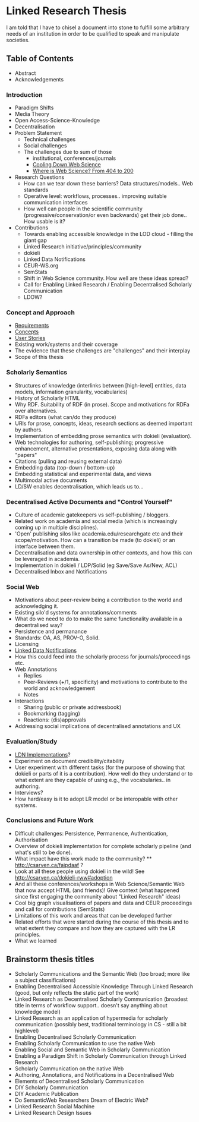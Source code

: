 # Linked Research Thesis
I am told that I have to chisel a document into stone to fulfill some arbitrary needs of an institution in order to be qualified to speak and manipulate societies.

## Table of Contents
* Abstract
* Acknowledgements

### Introduction
* Paradigm Shifts
* Media Theory
* Open Access-Science-Knowledge
* Decentralisation
* Problem Statement
  * Technical challenges
  * Social challenges
  * The challenges due to sum of those
    * institutional, conferences/journals
    * [Cooling Down Web Science](http://csarven.ca/cooling-down-web-science)
    * [Where is Web Science? From 404 to 200](http://csarven.ca/web-science-from-404-to-200)
* Research Questions
  * How can we tear down these barriers? Data structures/models.. Web standards
  * Operative level: workflows, processes.. improving suitable communication interfaces
  * How well can people in the scientific community (progressive/conservation/or even backwards) get their job done.. How usable is it?
* Contributions
  * Towards enabling accessible knowledge in the LOD cloud - filling the giant gap
  * Linked Research initiative/principles/community
  * dokieli
  * Linked Data Notifications
  * CEUR-WS.org
  * SemStats
  * Shift in Web Science community. How well are these ideas spread?
  * Call for Enabling Linked Research / Enabling Decentralised Scholarly Communication
  * LDOW?

### Concept and Approach
* [Requirements](http://csarven.ca/linked-research-scholarly-communication#requirements)
* [Concepts](http://csarven.ca/linked-research-scholarly-communication#concepts)
* [User Stories](http://csarven.ca/linked-research-scholarly-communication#user-stories)
* Existing work/systems and their coverage
* The evidence that these challenges are "challenges" and their interplay
* Scope of this thesis

### Scholarly Semantics
* Structures of knowledge (interlinks between [high-level] entities, data models, information granularity, vocabularies)
* History of Scholarly HTML
* Why RDF. Suitability of RDF (in prose). Scope and motivations for RDFa over alternatives.
* RDFa editors (what can/do they produce)
* URIs for prose, concepts, ideas, research sections as deemed important by authors.
* Implementation of embedding prose semantics with dokieli (evaluation).
* Web technologies for authoring, self-publishing; progressive enhancement, alternative presentations, exposing data along with "papers"
* Citations (pulling and reusing external data)
* Embedding data (top-down / bottom-up)
* Embedding statistical and experimental data, and views
* Multimodal active documents
* LD/SW enables decentralisation, which leads us to...

### Decentralised Active Documents and "Control Yourself"
* Culture of academic gatekeepers vs self-publishing / bloggers.
* Related work on academia and social media (which is increasingly coming up in multiple disciplines).
* 'Open' publishing silos like academia.edu/researchgate etc and their scope/motivation. How can a transition be made (to dokieli) or an interface between them.
* Decentralisation and data ownership in other contexts, and how this can be leveraged in academia.
* Implementation in dokieli / LDP/Solid (eg Save/Save As/New, ACL)
* Decentralised Inbox and Notifications

### Social Web
* Motivations about peer-review being a contribution to the world and acknowledging it.
* Existing silo'd systems for annotations/comments
* What do we need to do to make the same functionality available in a decentralised way?
* Persistence and permanance
* Standards: OA, AS, PROV-O, Solid.
* Licensing
* [Linked Data Notifications](http://csarven.ca/linked-data-notifications)
* How this could feed into the scholarly process for journals/proceedings etc.
* Web Annotations
  * Replies
  * Peer-Reviews (+/1, specificity) and motivations to contribute to the world and acknowledgement
  * Notes
* Interactions
  * Sharing (public or private addressbook)
  * Bookmarking (tagging)
  * Reactions: (dis)approvals
* Addressing social implications of decentralised annotations and UX

### Evaluation/Study
* [LDN Implementations](https://linkedresearch.org/ldn/tests/summary)?
* Experiment on document credibility/citability
* User experiment with different tasks (for the purpose of showing that dokieli or parts of it is a contribution). How well do they understand or to what extent are they capable of using e.g., the vocabularies.. in authoring.
* Interviews?
* How hard/easy is it to adopt LR model or be interopable with other systems.

### Conclusions and Future Work
* Difficult challenges: Persistence, Permanence, Authentication, Authorisation
* Overview of dokieli implementation for complete scholarly pipeline (and what's still to be done).
* What impact have this work made to the community?
** http://csarven.ca/faipdaaf ?
* Look at all these people using dokieli in the wild! See http://csarven.ca/dokieli-rww#adoption
* And all these conferences/workshops in Web Science/Semantic Web that now accept HTML (and friends)! Give context (what happened since first engaging the community about "Linked Research" ideas)
* Cool big graph visualisations of papers and data and CEUR proceedings and call for contributions (SemStats)
* Limitations of this work and areas that can be developed further
* Related efforts that were started during the course of this thesis and to what extent they compare and how they are captured with the LR principles.
* What we learned

## Brainstorm thesis titles
* Scholarly Communications and the Semantic Web (too broad; more like a subject classifications)
* Enabling Decentralised Accessible Knowledge Through Linked Research (good, but only reflects the static part of the work)
* Linked Research as Decentralised Scholarly Communication (broadest title in terms of workflow support.. doesn't say anything about knowledge model)
* Linked Research as an application of hypermedia for scholarly communication (possibly best, traditional terminology in CS - still a bit highlevel)
* Enabling Decentralised Scholarly Communication
* Enabling Scholarly Communication to use the native Web
* Enabling Social and Semantic Web in Scholarly Communication
* Enabling a Paradigm Shift in Scholarly Communication through Linked Research
* Scholarly Communication on the native Web
* Authoring, Annotations, and Notifications in a Decentralised Web
* Elements of Decentralised Scholarly Communication
* DIY Scholarly Communication
* DIY Academic Publication
* Do SemanticWeb Researchers Dream of Electric Web?
* Linked Research Social Machine
* Linked Research Design Issues